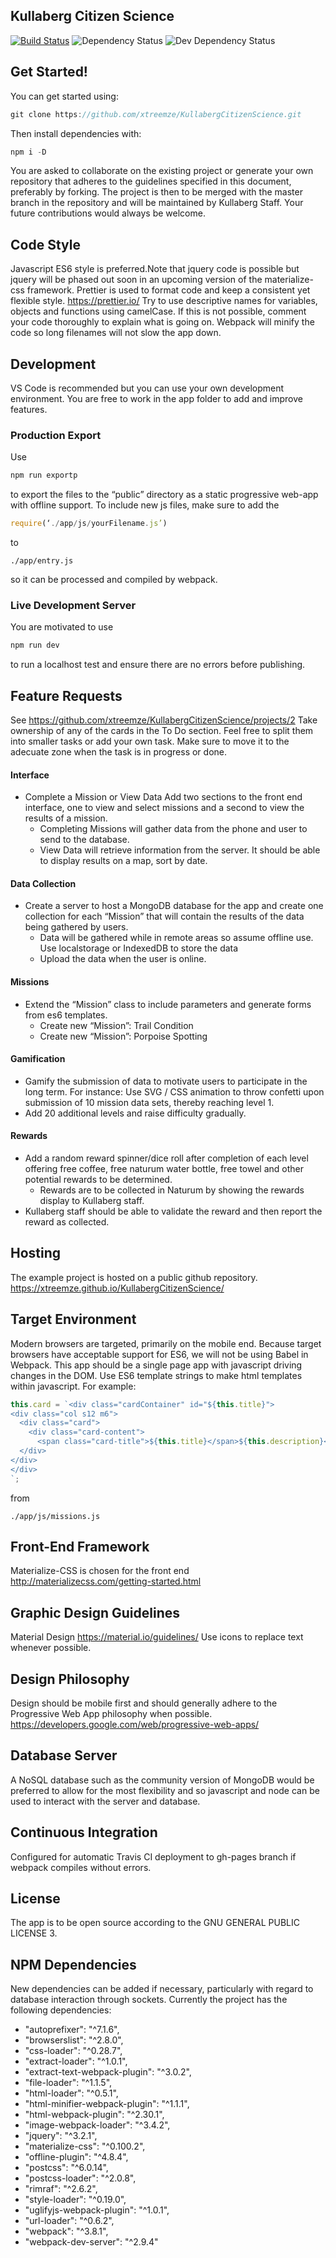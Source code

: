 ## Kullaberg Citizen Science
[![Build Status](https://travis-ci.org/xtreemze/KullabergCitizenScience.svg?branch=master)](https://travis-ci.org/xtreemze/KullabergCitizenScience) ![Dependency Status](https://david-dm.org/xtreemze/KullabergCitizenScience/status.svg?branch=master) ![Dev Dependency Status](https://david-dm.org/xtreemze/KullabergCitizenScience/dev-status.svg?branch=master)

## Get Started!
You can get started using:
```javascript
git clone https://github.com/xtreemze/KullabergCitizenScience.git
```

Then install dependencies with: 
```javascript
npm i -D
```

You are asked to collaborate on the existing project or generate your own repository that adheres to the guidelines specified in this document, preferably by forking. The project is then to be merged with the master branch in the repository and will be maintained by Kullaberg Staff. Your future contributions would always be welcome.

## Code Style
Javascript ES6 style is preferred.Note that jquery code is possible but jquery will be phased out soon in an upcoming version of the materialize-css framework. Prettier is used to format code and keep a consistent yet flexible style. https://prettier.io/ Try to use descriptive names for variables, objects and functions using camelCase. If this is not possible, comment your code thoroughly to explain what is going on. Webpack will minify the code so long filenames will not slow the app down.

## Development
VS Code is recommended but you can use your own development environment. You are free to work in the app folder to add and improve features. 

### Production Export

Use
```javascript
npm run exportp
```
to export the files to the “public” directory as a static progressive web-app with offline support. To include new js files, make sure to add the 
```javascript
require(‘./app/js/yourFilename.js’)
```
to  
```
./app/entry.js
```
 so it can be processed and compiled by webpack. 
 
 ### Live Development Server
 You are motivated to use 
 ```javascript
 npm run dev
 ```
 to run a localhost test and ensure there are no errors before publishing.

## Feature Requests
See
https://github.com/xtreemze/KullabergCitizenScience/projects/2
Take ownership of any of the cards in the To Do section. Feel free to split them into smaller tasks or add your own task. Make sure to move it to the adecuate zone when the task is in progress or done.


#### Interface
- Complete a Mission or View Data Add two sections to the front end interface, one to view and select missions and a second to view the results of a mission.
    - Completing Missions will gather data from the phone and user to send to the database.
    - View Data will retrieve information from the server. It should be able to display results on a map, sort by date.
#### Data Collection
- Create a server to host a MongoDB database for the app and create one collection for each “Mission” that will contain the results of the data being gathered by users.
    - Data will be gathered while in remote areas so assume offline use. Use localstorage or IndexedDB to store the data
    - Upload the data when the user is online.
#### Missions
- Extend the “Mission” class to include parameters and generate forms from es6 templates.
    - Create new “Mission”: Trail Condition
    - Create new “Mission”:  Porpoise Spotting
#### Gamification
- Gamify the submission of data to motivate users to participate in the long term. For instance: Use SVG / CSS animation to throw confetti upon submission of 10 mission data sets, thereby reaching level 1.
- Add 20 additional levels and raise difficulty gradually.
#### Rewards
- Add a random reward spinner/dice roll after completion of each level offering free coffee, free naturum water bottle, free towel and other potential rewards to be determined.
    - Rewards are to be collected in Naturum by showing the rewards display to Kullaberg staff.
- Kullaberg staff should be able to validate the reward and then report the reward as collected.

## Hosting
The example project is hosted on a public github repository. https://xtreemze.github.io/KullabergCitizenScience/


## Target Environment
Modern browsers are targeted, primarily on the mobile end. Because target browsers have acceptable support for ES6, we will not be using Babel in Webpack. This app should be a single page app with javascript driving changes in the DOM. Use ES6 template strings to make html templates within javascript. For example:
```javascript
this.card = `<div class="cardContainer" id="${this.title}">
<div class="col s12 m6">
  <div class="card">
    <div class="card-content">
      <span class="card-title">${this.title}</span>${this.description}</div>
  </div>
</div>
</div>
`;
```
from

``
./app/js/missions.js
``

## Front-End Framework
Materialize-CSS is chosen for the front end http://materializecss.com/getting-started.html

## Graphic Design Guidelines
Material Design https://material.io/guidelines/
Use icons to replace text whenever possible.

## Design Philosophy
Design should be mobile first and should generally adhere to the Progressive Web App philosophy when possible. https://developers.google.com/web/progressive-web-apps/

## Database Server
A NoSQL database such as the community version of MongoDB would be preferred to allow for the most flexibility and so javascript and node can be used to interact with the server and database.

## Continuous Integration
Configured for automatic Travis CI deployment to gh-pages branch if webpack compiles without errors.

## License
The app is to be open source according to the GNU GENERAL PUBLIC LICENSE 3. 

## NPM Dependencies
New dependencies can be added if necessary, particularly with regard to database interaction through sockets. Currently the project has the following dependencies:
- "autoprefixer": "^7.1.6",
- "browserslist": "^2.8.0",
- "css-loader": "^0.28.7",
- "extract-loader": "^1.0.1",
- "extract-text-webpack-plugin": "^3.0.2",
- "file-loader": "^1.1.5",
- "html-loader": "^0.5.1",
- "html-minifier-webpack-plugin": "^1.1.1",
- "html-webpack-plugin": "^2.30.1",
- "image-webpack-loader": "^3.4.2",
- "jquery": "^3.2.1",
- "materialize-css": "^0.100.2",
- "offline-plugin": "^4.8.4",
- "postcss": "^6.0.14",
- "postcss-loader": "^2.0.8",
- "rimraf": "^2.6.2",
- "style-loader": "^0.19.0",
- "uglifyjs-webpack-plugin": "^1.0.1",
- "url-loader": "^0.6.2",
- "webpack": "^3.8.1",
- "webpack-dev-server": "^2.9.4"

